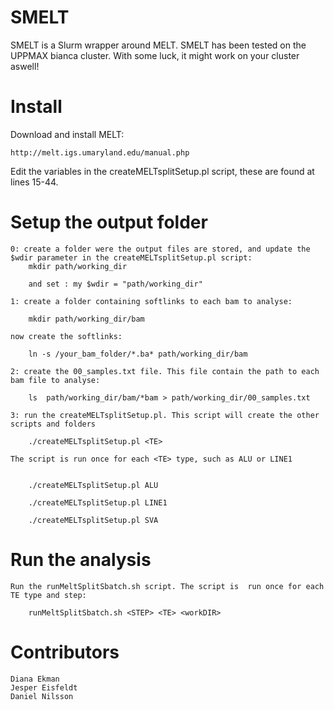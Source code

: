 # SMELT

SMELT is a Slurm wrapper around MELT. SMELT has been tested on the UPPMAX bianca cluster. With some luck, it might work on your cluster aswell!


# Install

Download and install MELT:

	http://melt.igs.umaryland.edu/manual.php

Edit the variables  in the createMELTsplitSetup.pl script, these are found at lines 15-44.

# Setup the output folder

	0: create a folder were the output files are stored, and update the $wdir parameter in the createMELTsplitSetup.pl script:
		mkdir path/working_dir

		and set : my $wdir = "path/working_dir"

	1: create a folder containing softlinks to each bam to analyse:
		
		mkdir path/working_dir/bam

	now create the softlinks:

		ln -s /your_bam_folder/*.ba* path/working_dir/bam

	2: create the 00_samples.txt file. This file contain the path to each bam file to analyse:

		ls  path/working_dir/bam/*bam > path/working_dir/00_samples.txt

	3: run the createMELTsplitSetup.pl. This script will create the other scripts and folders
	
		./createMELTsplitSetup.pl <TE>

	The script is run once for each <TE> type, such as ALU or LINE1


		./createMELTsplitSetup.pl ALU

		./createMELTsplitSetup.pl LINE1

		./createMELTsplitSetup.pl SVA

# Run the analysis

	Run the runMeltSplitSbatch.sh script. The script is  run once for each TE type and step:

		runMeltSplitSbatch.sh <STEP> <TE> <workDIR>
	
# Contributors

	Diana Ekman
	Jesper Eisfeldt
	Daniel Nilsson
